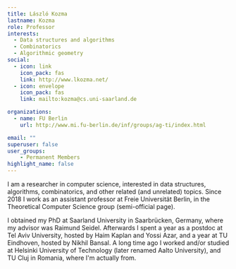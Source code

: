 ```yaml
---
title: László Kozma
lastname: Kozma
role: Professor
interests:
  - Data structures and algorithms
  - Combinatorics
  - Algorithmic geometry
social:
  - icon: link
    icon_pack: fas
    link: http://www.lkozma.net/
  - icon: envelope
    icon_pack: fas
    link: mailto:kozma@cs.uni-saarland.de

organizations:
  - name: FU Berlin
    url: http://www.mi.fu-berlin.de/inf/groups/ag-ti/index.html

email: ""
superuser: false
user_groups:
	- Permanent Members
highlight_name: false
---
```


I am a researcher in computer science, interested in data structures, algorithms, combinatorics, and other related (and unrelated) topics. Since 2018 I work as an assistant professor at Freie Universität Berlin, in the Theoretical Computer Science group (semi-official page).

I obtained my PhD at Saarland University in Saarbrücken, Germany, where my advisor was Raimund Seidel. Afterwards I spent a year as a postdoc at Tel Aviv University, hosted by Haim Kaplan and Yossi Azar, and a year at TU Eindhoven, hosted by Nikhil Bansal. A long time ago I worked and/or studied at Helsinki University of Technology (later renamed Aalto University), and TU Cluj in Romania, where I'm actually from.